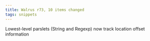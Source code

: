 ```yaml
---
title: Walrus r73, 10 items changed
tags: snippets
---
```


Lowest-level parslets (String and Regexp) now track location offset information
